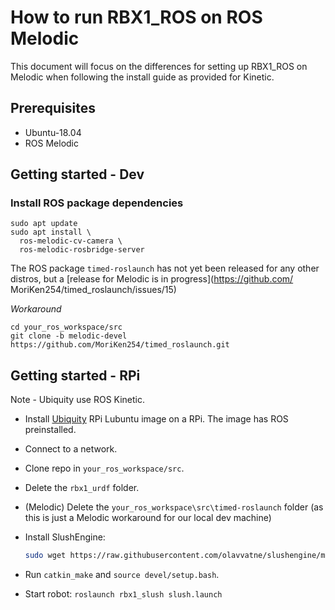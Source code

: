 # How to run RBX1_ROS on ROS Melodic

This document will focus on the differences for setting up RBX1_ROS on Melodic when following the install guide as provided for Kinetic.

## Prerequisites

- Ubuntu-18.04
- ROS Melodic

## Getting started - Dev

### Install ROS package dependencies

```
sudo apt update
sudo apt install \
  ros-melodic-cv-camera \
  ros-melodic-rosbridge-server
```
The ROS package `timed-roslaunch` has not yet been released for any other distros, but a [release for Melodic is in progress](https://github.com/
MoriKen254/timed_roslaunch/issues/15)  

_Workaround_  
```
cd your_ros_workspace/src
git clone -b melodic-devel https://github.com/MoriKen254/timed_roslaunch.git
```

## Getting started - RPi

Note - Ubiquity use ROS Kinetic.

* Install [Ubiquity](https://downloads.ubiquityrobotics.com) RPi Lubuntu image on a RPi. The image has ROS preinstalled.
* Connect to a network.
* Clone repo in `your_ros_workspace/src`.
* Delete the `rbx1_urdf` folder.
* (Melodic) Delete the `your_ros_workspace\src\timed-roslaunch` folder (as this is just a Melodic workaround for our local dev machine)
* Install SlushEngine:
  ```sh
  sudo wget https://raw.githubusercontent.com/olavvatne/slushengine/master/install.pl -O - | perl
  ```

* Run `catkin_make` and `source devel/setup.bash`.
* Start robot: `roslaunch rbx1_slush slush.launch`